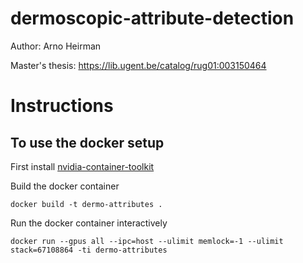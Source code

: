 # dermoscopic-attribute-detection
Author: Arno Heirman

Master's thesis: https://lib.ugent.be/catalog/rug01:003150464

# Instructions
## To use the docker setup

First install [nvidia-container-toolkit](https://github.com/NVIDIA/nvidia-container-toolkit)

Build the docker container
```
docker build -t dermo-attributes .
```

Run the docker container interactively
```
docker run --gpus all --ipc=host --ulimit memlock=-1 --ulimit stack=67108864 -ti dermo-attributes
```
